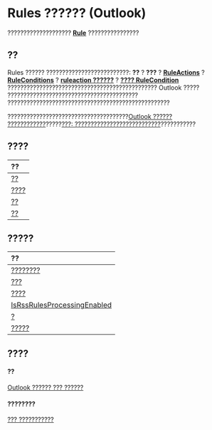 
# Rules ?????? (Outlook)

????????????????????  **[Rule](ea2ddbcc-fd65-a636-c6da-79950033f385.md)** ????????????????


## ??

Rules ?????? ??????????????????????????: **??** ? **???** ? **[RuleActions](82ba76cd-86a4-3372-cb51-2df1d58c8b71.md)** ? **[RuleConditions](e8e9a05a-b36b-add2-b294-8cdc5a97e119.md)** ? **[ruleaction ??????](6451788f-e5ed-239c-a34d-b564b52d8955.md)** ? **[???? RuleCondition](e03f91c2-2c08-b036-104a-d6246f28bc2d.md)** ??????????????????????????????????????????????? Outlook ????? ????????????????????????????????????????? ???????????????????????????????????????????????????

??????????????????????????????????????[Outlook ?????? ????????????](05ddd643-e9bd-a37d-b680-b8519960a5f6.md)?????[???: ???????????????????????????](e72fa307-8224-c2d2-1318-a18cd8e9f22f.md)???????????


## ????



|**??**|
|:-----|
|[??](84789ccc-a6c2-9f79-5338-45b03b116dd5.md)|
|[????](fe696181-9f61-0eb7-9634-5f7c007f1606.md)|
|[??](6d4bb971-b38a-0434-1b6a-8892689549d6.md)|
|[??](d838eca0-4ec5-ab43-a031-fd65ab7d9f3c.md)|

## ?????



|**??**|
|:-----|
|[????????](406b1f7c-1714-5f0e-5d9f-37ddc963ca69.md)|
|[???](3ee88b9e-4cb3-c80b-6386-4b35ef59d27b.md)|
|[????](b1753709-5693-9f2a-cd11-0e3c4e5e0982.md)|
|[IsRssRulesProcessingEnabled](7eff75e6-1e1a-0fbf-9d05-2f40e7f08145.md)|
|[?](4a74aeb3-4502-a59f-fdb9-29d7181f3bb3.md)|
|[?????](c544e009-623c-3e4d-b71a-9177dcfcc668.md)|

## ????


#### ??


[Outlook ?????? ??? ??????](73221b13-d8d8-99b8-3394-b95dbbfd5ddc.md)
#### ????????


[??? ???????????](http://msdn.microsoft.com/library/39fb5418-ff5a-1714-d3b5-07cc28893821%28Office.15%29.aspx)